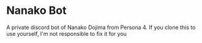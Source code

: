 # Nanako Bot
A private discord bot of Nanako Dojima from Persona 4.
If you clone this to use yourself, I'm not responsible to fix it for you
